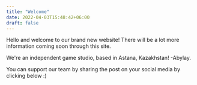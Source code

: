 ```yaml
---
title: "Welcome"
date: 2022-04-03T15:48:42+06:00
draft: false
---
```


Hello and welcome to our brand new website! There will be a lot more information coming soon through this site. 

We're an independent game studio, based in Astana, Kazakhstan!
-Abylay.

You can support our team by sharing the post on your social media by clicking below :)

